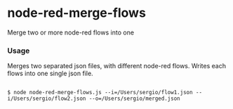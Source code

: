 # node-red-merge-flows
Merge two or more node-red flows into one


### Usage

Merges two separated json files, with different node-red flows. Writes each flows into one single json file.

```shell

$ node node-red-merge-flows.js --i=/Users/sergio/flow1.json --i/Users/sergio/flow2.json --o=/Users/sergio/merged.json


```